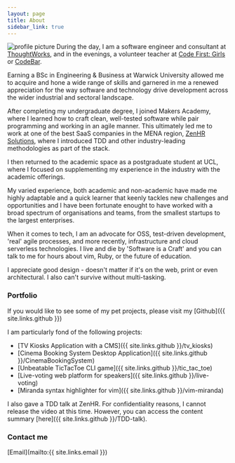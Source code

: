 ```yaml
---
layout: page
title: About
sidebar_link: true
---
```


![profile picture](https://avatars1.githubusercontent.com/u/10406173?v=3&s=300)
During the day, I am a software engineer and consultant at [ThoughtWorks](https://www.thoughtworks.com/), and in the evenings, a volunteer teacher at [Code First: Girls](https://www.codefirstgirls.org.uk/) or [CodeBar](https://codebar.io/).

Earning a BSc in Engineering & Business at Warwick University allowed me to acquire and hone a wide range of skills and garnered in me a renewed appreciation for the way software and technology drive development across the wider industrial and sectoral landscape.

After completing my undergraduate degree, I joined Makers Academy, where I learned how to craft clean, well-tested software while pair programming and working in an agile manner. This ultimately led me to work at one of the best SaaS companies in the MENA region, [ZenHR Solutions](https://www.zenhr.com/), where I introduced TDD and other industry-leading methodologies as part of the stack.

I then returned to the academic space as a postgraduate student at UCL, where I focused on supplementing my experience in the industry with the academic offerings.

My varied experience, both academic and non-academic have made me highly adaptable and a quick learner that keenly tackles new challenges and opportunities and I have been fortunate enought to have worked with a broad spectrum of organisations and teams, from the smallest startups to the largest enterprises.

When it comes to tech, I am an advocate for OSS, test-driven development, 'real' agile processes, and more recently, infrastructure and cloud serverless technologies.
I live and die by 'Software is a Craft' and you can talk to me for hours about vim, Ruby, or the future of education.

I appreciate good design - doesn't matter if it's on the web, print or even architectural. I also can't survive without multi-tasking.

### Portfolio

If you would like to see some of my pet projects, please visit my [Github]({{ site.links.github }})

I am particularly fond of the following projects:
- [TV Kiosks Application with a CMS]({{ site.links.github }}/tv_kiosks)
- [Cinema Booking System Desktop Application]({{ site.links.github }}/CinemaBookingSystem)
- [Unbeatable TicTacToe CLI game]({{ site.links.github }}/tic_tac_toe)
- [Live-voting web platform for speakers]({{ site.links.github }}/live-voting)
- [Miranda syntax highlighter for vim]({{ site.links.github }}/vim-miranda)

I also gave a TDD talk at ZenHR. For confidentiality reasons, I cannot release the video at this time. However, you can access the content summary [here]({{ site.links.github }}/TDD-talk).

### Contact me

[Email](mailto:{{ site.links.email }})
